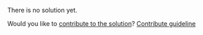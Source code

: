 
There is no solution yet.

Would you like to [contribute to the solution](https://github.com/BFEdev/BFE.dev-solutions/blob/main/problem/search-element-right-before-target-with-binary-search-possible-duplicate-array_en.md)? [Contribute guideline](https://github.com/BFEdev/BFE.dev-solutions#how-to-contribute)
